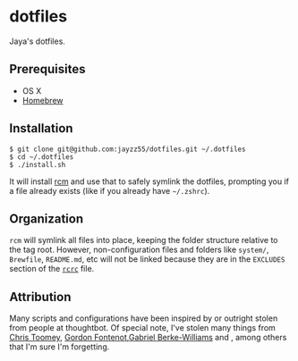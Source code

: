 # dotfiles

Jaya's dotfiles.

## Prerequisites

* OS X
* [Homebrew](http://brew.sh/)

## Installation

    $ git clone git@github.com:jayzz55/dotfiles.git ~/.dotfiles
    $ cd ~/.dotfiles
    $ ./install.sh

It will install [rcm] and use that to safely symlink the dotfiles, prompting you
if a file already exists (like if you already have `~/.zshrc`).

[rcm]: http://thoughtbot.github.io/rcm/rcm.7.html

## Organization

`rcm` will symlink all files into place, keeping the folder structure relative
to the tag root. However, non-configuration files and folders like `system/`,
`Brewfile`, `README.md`, etc will not be linked because they are in the
`EXCLUDES` section of the [`rcrc`](/rcrc) file.

## Attribution

Many scripts and configurations have been inspired by or outright stolen from
people at thoughtbot. Of special note, I've stolen many things from
[Chris Toomey], [Gordon Fontenot],[Gabriel Berke-Williams] and , among others that I'm sure I'm forgetting.

[Chris Toomey]: https://github.com/christoomey/dotfiles
[Gordon Fontenot]: https://github.com/gfontenot/dotfiles
[Gabriel Berke-Williams]: https://github.com/gabebw/dotfiles
